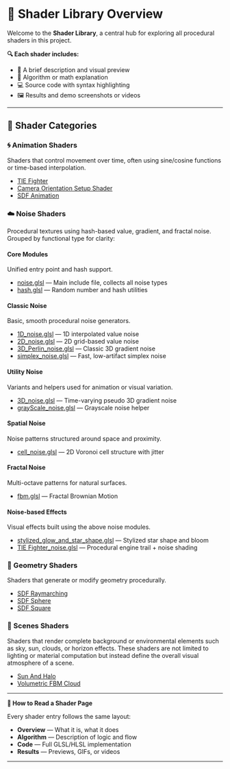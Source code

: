 # 🧱 Shader Library Overview

Welcome to the **Shader Library**, a central hub for exploring all procedural shaders in this project.

**🔍 Each shader includes:**

- 📜 A brief description and visual preview  
- 🧠 Algorithm or math explanation  
- 💻 Source code with syntax highlighting  
- 🖼️ Results and demo screenshots or videos  
<!-- - 🎛️ Customization parameters  -->


---

## 📂 Shader Categories

### 🌀 Animation Shaders
Shaders that control movement over time, often using sine/cosine functions or time-based interpolation.

- [TIE Fighter](animation/tie_fighter.md)
- [Camera Orientation Setup Shader](animation/calcLookAtMatrix.md)
- [SDF Animation](animation/sdf_animation_shader.md)


### ☁️ Noise Shaders  
Procedural textures using hash-based value, gradient, and fractal noise.  
Grouped by functional type for clarity:

#### Core Modules  
Unified entry point and hash support.

- [noise.glsl](noise/noise.md) — Main include file, collects all noise types  
- [hash.glsl](noise/hash.md) — Random number and hash utilities

#### Classic Noise  
Basic, smooth procedural noise generators.

- [1D_noise.glsl](noise/1d_noise.md) — 1D interpolated value noise  
- [2D_noise.glsl](noise/2d_noise.md) — 2D grid-based value noise  
- [3D_Perlin_noise.glsl](noise/3d_perlin_noise.md) — Classic 3D gradient noise  
- [simplex_noise.glsl](noise/simplex_noise.md) — Fast, low-artifact simplex noise
  
#### Utility Noise  
Variants and helpers used for animation or visual variation.

- [3D_noise.glsl](noise/3d_noise.md) — Time-varying pseudo 3D gradient noise  
- [grayScale_noise.glsl](noise/grayScale_noise.md) — Grayscale noise helper
  
#### Spatial Noise  
Noise patterns structured around space and proximity.

- [cell_noise.glsl](noise/cell_noise.md) — 2D Voronoi cell structure with jitter

#### Fractal Noise  
Multi-octave patterns for natural surfaces.

- [fbm.glsl](noise/fbm.md) — Fractal Brownian Motion

#### Noise-based Effects  
Visual effects built using the above noise modules.

- [stylized_glow_and_star_shape.glsl](noise/stylized_glow.md) — Stylized star shape and bloom  
- [TIE Fighter_noise.glsl](noise/tie_fighter_noise.md) — Procedural engine trail + noise shading

### 🔷 Geometry Shaders

Shaders that generate or modify geometry procedurally.

- [SDF Raymarching](geometry/raymarching_sdf.md)
- [SDF Sphere](geometry/SDF_Sphere.md)
- [SDF Square](geometry/SDF_Square.md)
  
### 🔷 Scenes Shaders

Shaders that render complete background or environmental elements such as sky, sun, clouds, or horizon effects. These shaders are not limited to lighting or material computation but instead define the overall visual atmosphere of a scene.

- [Sun And Halo](scenes/SunAndHalo.md)
- [Volumetric FBM Cloud](scenes/Cloud_fbm.md)
  
---

**📘 How to Read a Shader Page**

Every shader entry follows the same layout:

- **Overview** — What it is, what it does  
- **Algorithm** — Description of logic and flow  
- **Code** — Full GLSL/HLSL implementation  
- **Results** — Previews, GIFs, or videos  
<!-- - **Parameters** — Inputs you can change  -->

---
